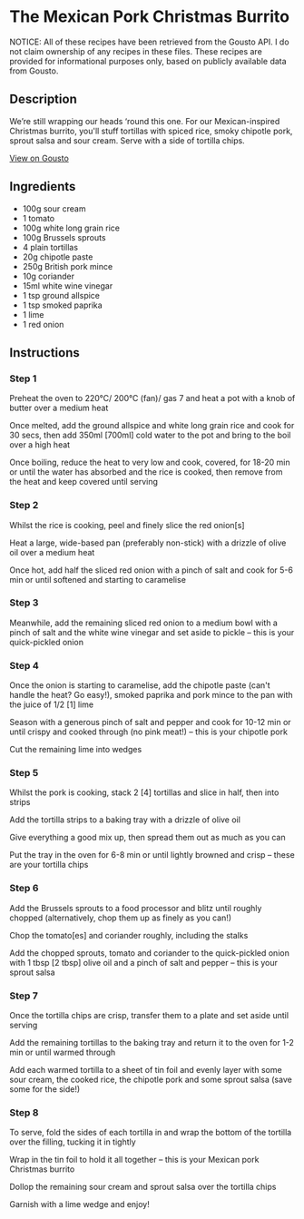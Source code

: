 # The Mexican Pork Christmas Burrito 

NOTICE: All of these recipes have been retrieved from the Gousto API. I do not claim ownership of any recipes in these files. These recipes are provided for informational purposes only, based on publicly available data from Gousto.

## Description

We’re still wrapping our heads ‘round this one. For our Mexican-inspired Christmas burrito, you'll stuff tortillas with spiced rice, smoky chipotle pork, sprout salsa and sour cream. Serve with a side of tortilla chips. 

[View on Gousto](https://www.gousto.co.uk/recipes/cookbook/the-mexican-pork-christmas-burrito)

## Ingredients

- 100g sour cream
- 1 tomato
- 100g white long grain rice
- 100g Brussels sprouts
- 4 plain tortillas
- 20g chipotle paste
- 250g British pork mince
- 10g coriander
- 15ml white wine vinegar
- 1 tsp ground allspice
- 1 tsp smoked paprika
- 1 lime
- 1 red onion

## Instructions


### Step 1

Preheat the oven to 220°C/ 200°C (fan)/ gas 7 and heat a pot with a knob of butter over a medium heat

Once melted, add the ground allspice and white long grain rice and cook for 30 secs, then add 350ml <span class="text-danger">[700ml]</span> cold water to the pot and bring to the boil over a high heat

Once boiling, reduce the heat to very low and cook, covered, for 18-20 min or until the water has absorbed and the rice is cooked, then remove from the heat and keep covered until serving


### Step 2

Whilst the rice is cooking, peel and finely slice the red onion<span class="text-danger">[s]</span>

Heat a large, wide-based pan (preferably non-stick) with a drizzle of olive oil over a medium heat

Once hot, add half the sliced red onion with a pinch of salt and cook for 5-6 min or until softened and starting to caramelise


### Step 3

Meanwhile, add the remaining sliced red onion to a medium bowl with a pinch of salt and the white wine vinegar and set aside to pickle – this is your quick-pickled onion


### Step 4

Once the onion is starting to caramelise, add the chipotle paste (can't handle the heat? Go easy!), smoked paprika and pork mince to the pan with the juice of 1/2 <span class="text-danger">[1]</span> lime

Season with a generous pinch of salt and pepper and cook for 10-12 min or until crispy and cooked through (no pink meat!) – this is your chipotle pork

Cut the remaining lime into wedges


### Step 5

Whilst the pork is cooking, stack 2 <span class="text-danger">[4]</span> tortillas and slice in half, then into strips

Add the tortilla strips to a baking tray with a drizzle of olive oil

Give everything a good mix up, then spread them out as much as you can

Put the tray in the oven for 6-8 min or until lightly browned and crisp – these are your tortilla chips


### Step 6

Add the Brussels sprouts to a food processor and blitz until roughly chopped (alternatively, chop them up as finely as you can!)

Chop the tomato<span class="text-danger">[es] </span>and coriander roughly, including the stalks

Add the chopped sprouts, tomato and coriander to the quick-pickled onion with 1 tbsp <span class="text-danger">[2 tbsp]</span> olive oil and a pinch of salt and pepper – this is your sprout salsa


### Step 7

Once the tortilla chips are crisp, transfer them to a plate and set aside until serving

Add the remaining tortillas to the baking tray and return it to the oven for 1-2 min or until warmed through

Add each warmed tortilla to a sheet of tin foil and evenly layer with some sour cream, the cooked rice,<span class="text-danger"> </span>the<span class="text-danger"> </span>chipotle pork and some sprout salsa (save some for the side!)

### Step 8

To serve, fold the sides of each tortilla in and wrap the bottom of the tortilla over the filling, tucking it in tightly

Wrap in the tin foil to hold it all together – this is your Mexican pork Christmas burrito

Dollop the remaining sour cream and sprout salsa over the tortilla chips

Garnish with a lime wedge and enjoy!

